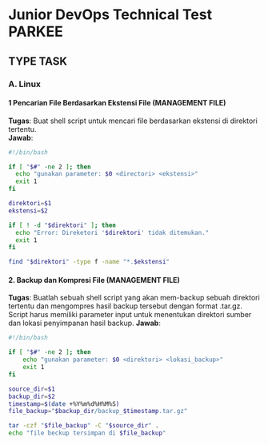 # Junior DevOps Technical Test PARKEE

## TYPE TASK

### A. Linux

#### 1 Pencarian File Berdasarkan Ekstensi File (MANAGEMENT FILE)
**Tugas**: Buat shell script untuk mencari file berdasarkan ekstensi di direktori tertentu.  
**Jawab**:
```bash
#!/bin/bash

if [ "$#" -ne 2 ]; then
  echo "gunakan parameter: $0 <directori> <ekstensi>"
  exit 1
fi

direktori=$1
ekstensi=$2

if [ ! -d "$direktori" ]; then
  echo "Error: Direketori '$direktori' tidak ditemukan."
  exit 1
fi

find "$direktori" -type f -name "*.$ekstensi"
```

#### 2. Backup dan Kompresi File (MANAGEMENT FILE) 
**Tugas**: Buatlah sebuah shell script yang akan mem-backup sebuah direktori tertentu dan mengompres hasil backup tersebut dengan format .tar.gz. Script harus memiliki parameter input untuk menentukan direktori sumber dan lokasi penyimpanan hasil backup. 
**Jawab**:
```bash
#!/bin/bash

if [ "$#" -ne 2 ]; then
    echo "gunakan parameter: $0 <direktori> <lokasi_backup>"
    exit 1
fi

source_dir=$1
backup_dir=$2
timestamp=$(date +%Y%m%d%H%M%S)
file_backup="$backup_dir/backup_$timestamp.tar.gz"

tar -czf "$file_backup" -C "$source_dir" .
echo "file beckup tersimpan di $file_backup"
```
